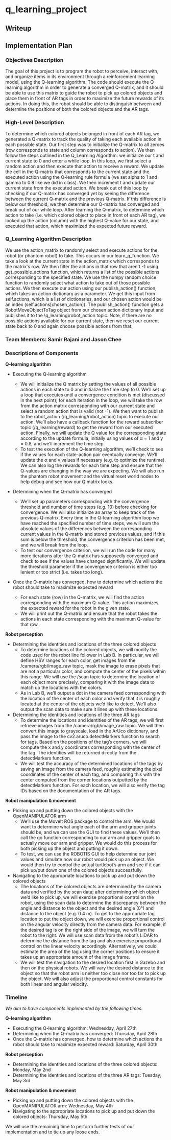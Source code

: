 # q_learning_project

## Writeup

## Implementation Plan

### Objectives Description
The goal of this project is to program the robot to perceive, interact with, and organize items in its environment through a reinforcement learning model, using the Q-learning algorithm. The code should execute the Q-learning algorithm in order to generate a converged Q-matrix, and it should be able to use this matrix to guide the robot to pick up colored objects and place them in front of AR tags in order to maximize the future rewards of its actions. In doing this, the robot should be able to distinguish between and determine the positions of both the colored objects and the AR tags.

### High-Level Description
To determine which colored objects belonged in front of each AR tag, we generated a Q-matrix to track the quality of taking each available action in each possible state. Our first step was to initialize the Q-matrix to all zeroes (row corresponds to state and column corresponds to action). We then follow the steps outlined in the Q_Learning Algorithm: we initialize our t and current state to 0 and enter a while loop. In this loop, we first select a random action and then execute that action to receive a reward. We update the cell in the Q-matrix that corresponds to the current state and the executed action using the Q-learning rule formula (we set alpha to 1 and gamma to 0.8 like we did in class). We then increment t and update our current state from the executed action. We break out of this loop by checking if our Q-matrix has converged yet by seeing the difference between the current Q-matrix and the previous Q-matrix. If this difference is below our threshold, we then determine our Q-matrix has converged and break out of our while loop. After learning the Q-matrix, to determine which action to take (i.e. which colored object to place in front of each AR tag), we looked up the action (column) with the highest Q-value for our state, and executed that action, which maximized the expected future reward.

### Q_Learning Algorithm Description
We use the action_matrix to randomly select and execute actions for the robot (or phantom robot) to take. This occurs in our learn_q_function. We take a look at the current state in the action_matrix which corresponds to the matrix's row. We then filter the actions in that row that aren't -1 using get_possible_actions function, which returns a list of the possible actions corresponding to the specified state.  We use the numpy random choice function to randomly select what action to take out of those possible actions. We then execute our action using our publish_action() function, which takes an action dictionary as a parameter. We get this input from self.actions, which is a list of dictionaries, and our chosen action would be an index (self.actions[chosen_action]). The publish_action() function gets a RobotMoveObjectToTag object from our chosen action dictionary input and publishes it to the \q_learning\robot_action topic. Note, if there are no possible actions available for our current state, then we reset our current state back to 0 and again choose possible actions from that. 



### Team Members: Samir Rajani and Jason Chee

### Descriptions of Components

**Q-learning algorithm**
- Executing the Q-learning algorithm
  - We will initialize the Q matrix by setting the values of all possible actions in each state to 0 and initialize the time step to 0. We’ll set up a loop that executes until a convergence condition is met (discussed in the next point); for each iteration in the loop, we will take the row from the action matrix corresponding with our current state and select a random action that is valid (not -1). We then want to publish to the robot_action (/q_learning/robot_action) topic to execute our action. We’ll also have a callback function for the reward subscriber topic (/q_learning/reward) to get the reward from our executed action. Finally, we will update the Q value for the corresponding state according to the update formula, initially using values of α = 1 and γ = 0.8, and we’ll increment the time step.
  - To test the execution of the Q-learning algorithm, we’ll check to see if the values for each state-action pair eventually converge. We’ll update the α and γ values if necessary (e.g. to optimize the runtime). We can also log the rewards for each time step and ensure that the Q-values are changing in the way we are expecting. We will also run the phantom robot movement and the virtual reset world nodes to help debug and see how our Q matrix looks.

- Determining when the Q-matrix has converged
  - We’ll set up parameters corresponding with the convergence threshold and number of time steps (e.g. 10) before checking for convergence. We will also initialize an array to keep track of the previous Q-matrix. Every time in the Q-learning algorithm loop we have reached the specified number of time steps, we will sum the absolute values of the differences between the corresponding current values in the Q-matrix and stored previous values, and if this sum is below the threshold, the convergence criterion has been met, and we will break from the loop.
  - To test our convergence criterion, we will run the code for many more iterations after the Q-matrix has supposedly converged and check to see if the values have changed significantly. We will update the threshold parameter if the convergence criterion is either too lenient or too strict (i.e. takes too long).
- Once the Q-matrix has converged, how to determine which actions the robot should take to maximize expected reward
  - For each state (row) in the Q-matrix, we will find the action corresponding with the maximum Q-value. This action maximizes the expected reward for the robot in the given state.
  - We will print out the Q-matrix and ensure that the robot takes the actions in each state corresponding with the maximum Q-value for that row.

**Robot perception**
- Determining the identities and locations of the three colored objects
  - To determine locations of the colored objects, we will modify the code used for the robot line follower in Lab B. In particular, we will define HSV ranges for each color, get images from the /camera/rgb/image_raw topic, mask the image to erase pixels that are not a particular color, and compute the center of the pixels within this range. We will use the /scan topic to determine the location of each object more precisely, comparing it with the image data to match up the locations with the colors.
  - As in Lab B, we’ll output a dot in the camera feed corresponding with the location of the center of each color and verify that it is roughly located at the center of the objects we’d like to detect. We’ll also output the scan data to make sure it lines up with these locations.
- Determining the identities and locations of the three AR tags
  - To determine the locations and identities of the AR tags, we will first retrieve images from the /camera/rgb/image_raw topic. We will then convert this image to grayscale, load in the ArUco dictionary, and pass the image to the cv2.aruco.detectMarkers function to search for tags. Based on the positions of the tag’s corners, we will compute the x and y coordinates corresponding with the center of the tag. The identities will be returned directly from the detectMarkers function.
  - We will test the accuracy of the determined locations of the tags by saving an image from the camera feed, roughly estimating the pixel coordinates of the center of each tag, and comparing this with the center computed from the corner locations outputted by the detectMarkers function. For each location, we will also verify the tag IDs based on the documentation of the AR tags.

**Robot manipulation & movement**
- Picking up and putting down the colored objects with the OpenMANIPULATOR arm
  - We’ll use the Movelt ROS package to control the arm. We would want to determine what angle each of the arm and gripper joints should be, and we can use the GUI to find these values. We’ll then call the go function corresponding to our arm and gripper goals to actually move our arm and gripper. We would do this process for both picking up the object and putting it down.
  - To test, we can use the ROBOTIS GUI to help determine our joint values and simulate how our robot would pick up an object. We would then try to control the actual turtlebot’s arm and see if it can pick up/put down one of the colored objects successfully.
- Navigating to the appropriate locations to pick up and put down the colored objects
  - The locations of the colored objects are determined by the camera data and verified by the scan data; after determining which object we’d like to pick up, we will exercise proportional control on the robot, using the scan data to determine the discrepancy between the angle and distance to the object and the desired angle (0°) and distance to the object (e.g. 0.4 m). To get to the appropriate tag location to put the object down, we will exercise proportional control on the angular velocity directly from the camera data. For example, if the desired tag is on the right side of the image, we will turn the robot to the right. We will use scan data from the robot’s LiDAR to determine the distance from the tag and also exercise proportional control on the linear velocity accordingly. Alternatively, we could estimate the area of the tag using the corner positions to ensure it takes up an appropriate amount of the image frame.
  - We will test the navigation to the desired location first in Gazebo and then on the physical robots. We will vary the desired distance to the object so that the robot arm is neither too close nor too far to pick up the object. We will also adjust the proportional control constants for both linear and angular velocity.

### Timeline
_We aim to have components implemented by the following times:_

**Q-learning algorithm**
- Executing the Q-learning algorithm: Wednesday, April 27th
- Determining when the Q-matrix has converged: Thursday, April 28th
- Once the Q-matrix has converged, how to determine which actions the robot should take to maximize expected reward: Saturday, April 30th

**Robot perception**
- Determining the identities and locations of the three colored objects: Monday, May 2nd
- Determining the identities and locations of the three AR tags: Tuesday, May 3rd

**Robot manipulation & movement**
- Picking up and putting down the colored objects with the OpenMANIPULATOR arm: Wednesday, May 4th
- Navigating to the appropriate locations to pick up and put down the colored objects: Thursday, May 5th

We will use the remaining time to perform further tests of our implementation and to tie up any loose ends.
